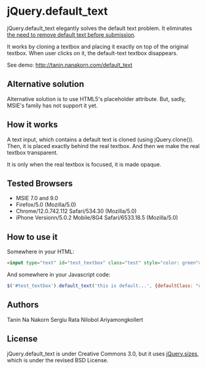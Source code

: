 jQuery.default_text
=======================

jQuery.default_text elegantly solves the default text problem. 
It eliminates [the need to remove default text before submission](http://stackoverflow.com/questions/1102895/default-text-on-input).

It works by cloning a textbox and placing it exactly on top of the original textbox. 
When user clicks on it, the default-text textbox disappears. 

See demo: http://tanin.nanakorn.com/default_text


Alternative solution
---------------------

Alternative solution is to use HTML5's placeholder attribute. But, sadly, MSIE's family has not support it yet.


How it works
------------------
A text input, which contains a default text is cloned (using jQuery.clone()).
Then, it is placed exactly behind the real textbox.
And then we make the real textbox transparent.

It is only when the real textbox is focused, it is made opaque.


Tested Browsers
------------------
* MSIE 7.0 and 9.0
* Firefox/5.0 (Mozilla/5.0)
* Chrome/12.0.742.112 Safari/534.30 (Mozilla/5.0)
* iPhone Versionn/5.0.2 Mobile/8G4 Safari/6533.18.5 (Mozilla/5.0)


How to use it
-------------------
Somewhere in your HTML:

```HTML
<input type="text" id="test_textbox" class="test" style="color: green">
```

And somewhere in your Javascript code:

```Javascript
$('#test_textbox').default_text('this is default...', {defaultClass: "default"});
```


Authors
-------------------
Tanin Na Nakorn
Sergiu Rata
Nilobol Ariyamongkollert


License
------------------
jQuery.default_text is under Creative Commons 3.0, 
but it uses [jQuery.sizes](http://www.bramstein.com/projects/jsizes/), which is under the revised BSD License.





